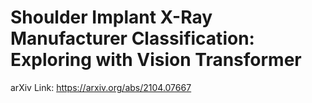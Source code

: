 # Shoulder Implant X-Ray Manufacturer Classification: Exploring with Vision Transformer

arXiv Link: https://arxiv.org/abs/2104.07667
